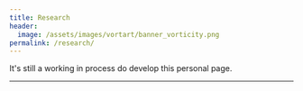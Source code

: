 ```yaml
---
title: Research
header:
  image: /assets/images/vortart/banner_vorticity.png
permalink: /research/
---
```


It's still a working in process do develop this personal page.

---

